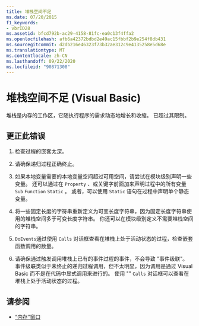 ```yaml
---
title: 堆栈空间不足
ms.date: 07/20/2015
f1_keywords:
- vbrID28
ms.assetid: bfcd792b-ac29-4158-81fc-ea0c13f4ffa2
ms.openlocfilehash: afb6a42372bdbd2e49ac15fbbf2b9e254f8db431
ms.sourcegitcommit: d2db216e46323f73b32ae312c9e4135258e5d68e
ms.translationtype: MT
ms.contentlocale: zh-CN
ms.lasthandoff: 09/22/2020
ms.locfileid: "90871308"
---
```

# <a name="out-of-stack-space-visual-basic"></a>堆栈空间不足 (Visual Basic)

堆栈是内存的工作区，它随执行程序的需求动态地增长和收缩。 已超过其限制。  
  
## <a name="to-correct-this-error"></a>更正此错误  
  
1. 检查过程的嵌套太深。  
  
2. 请确保递归过程正确终止。  
  
3. 如果本地变量需要的本地变量空间超过可用空间，请尝试在模块级别声明一些变量。 还可以通过在 `Property` 、或关键字前面加来声明过程中的所有变量 `Sub` `Function` `Static` 。 或者，可以使用 `Static` 语句在过程中声明单个静态变量。  
  
4. 将一些固定长度的字符串重新定义为可变长度字符串，因为固定长度字符串使用的堆栈空间多于可变长度字符串。 你还可以在模块级别定义不需要堆栈空间的字符串。  
  
5. `DoEvents`通过使用 `Calls` 对话框查看在堆栈上处于活动状态的过程，检查嵌套函数调用的数量。  
  
6. 请确保通过触发调用堆栈上已有的事件过程的事件，不会导致 "事件级联"。 事件级联类似于未终止的递归过程调用，但不太明显，因为调用是通过 Visual Basic 而不是在代码中显式调用来进行的。 使用 "" `Calls` 对话框可以查看在堆栈上处于活动状态的过程。  
  
## <a name="see-also"></a>请参阅

- [“内存”窗口](/visualstudio/debugger/memory-windows)
